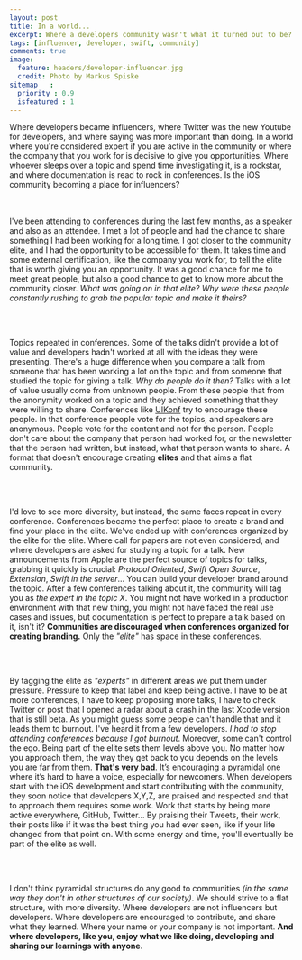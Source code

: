 ```yaml
---
layout: post
title: In a world...
excerpt: Where a developers community wasn't what it turned out to be?
tags: [influencer, developer, swift, community]
comments: true
image:
  feature: headers/developer-influencer.jpg
  credit: Photo by Markus Spiske
sitemap   :
  priority : 0.9
  isfeatured : 1
---
```


Where developers became influencers, where Twitter was the new Youtube for developers, and where saying was more important than doing. In a world where you're considered expert if you are active in the community or where the company that you work for is decisive to give you opportunities. Where whoever sleeps over a topic and spend time investigating it, is a rockstar, and where documentation is read to rock in conferences. Is the iOS community becoming a place for influencers?

<br><br>
I've been attending to conferences during the last few months, as a speaker and also as an attendee. I met a lot of people and had the chance to share something I had been working for a long time. I got closer to the community elite, and I had the opportunity to be accessible for them. It takes time and some external certification, like the company you work for, to tell the elite that is worth giving you an opportunity. It was a good chance for me to meet great people, but also a good chance to get to know more about the community closer. *What was going on in that elite? Why were these people constantly rushing to grab the popular topic and make it theirs?*

<br><br>

Topics repeated in conferences. Some of the talks didn't provide a lot of value and developers hadn't worked at all with the ideas they were presenting. There's a huge difference when you compare a talk from someone that has been working a lot on the topic and from someone that studied the topic for giving a talk. *Why do people do it then?* Talks with a lot of value usually come from unknown people. From these people that from the anonymity worked on a topic and they achieved something that they were willing to share. Conferences like [UIKonf](http://www.uikonf.com/) try to encourage these people. In that conference people vote for the topics, and speakers are anonymous. People vote for the content and not for the person. People don't care about the company that person had worked for, or the newsletter that the person had written, but instead, what that person wants to share. A format that doesn't encourage creating **elites** and that aims a flat community.

<br><br>

I'd love to see more diversity, but instead, the same faces repeat in every conference. Conferences became the perfect place to create a brand and find your place in the elite. We've ended up with conferences organized by the elite for the elite. Where call for papers are not even considered, and where developers are asked for studying a topic for a talk. New announcements from Apple are the perfect source of topics for talks, grabbing it quickly is crucial: *Protocol Oriented*, *Swift Open Source*, *Extension*, *Swift in the server*... You can build your developer brand around the topic. After a few conferences talking about it, the community will tag you as *the expert in the topic X*. You might not have worked in a production environment with that new thing, you might not have faced the real use cases and issues, but documentation is perfect to prepare a talk based on it, isn't it? **Communities are discouraged when conferences organized for creating branding.** Only the *"elite"* has space in these conferences.

<br><br>

By tagging the elite as *"experts"* in different areas we put them under pressure. Pressure to keep that label and keep being active. I have to be at more conferences, I have to keep proposing more talks, I have to check Twitter or post that I opened a radar about a crash in the last Xcode version that is still beta. As you might guess some people can't handle that and it leads them to burnout. I've heard it from a few developers. *I had to stop attending conferences because I got burnout*. Moreover, some can't control the ego. Being part of the elite sets them levels above you. No matter how you approach them, the way they get back to you depends on the levels you are far from them. **That's very bad**. It’s encouraging a pyramidal one where it’s hard to have a voice, especially for newcomers. When developers start with the iOS development and start contributing with the community, they soon notice that developers X,Y,Z, are praised and respected and that to approach them requires some work. Work that starts by being more active everywhere, GitHub, Twitter... By praising their Tweets, their work, their posts like if it was the best thing you had ever seen, like if your life changed from that point on. With some energy and time, you'll eventually be part of the elite as well.

<br><br>

I don't think pyramidal structures do any good to communities *(in the same way they don't in other structures of our society)*. We should strive to a flat structure, with more diversity. Where developers are not influencers but developers. Where developers are encouraged to contribute, and share what they learned. Where your name or your company is not important. **And where developers, like you, enjoy what we like doing, developing and sharing our learnings with anyone.**
